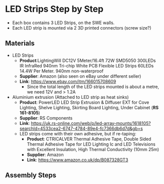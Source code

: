# LED Strips Step by Step
- Each box contains 3 LED Strips, on the SWE walls.
- Each LED strip is mounted via 2 3D printed connectors (screw size?)

## Materials 
- LED Strips
  - **Product**:LightingWill DC12V 5Meter/16.4ft 72W SMD5050 300LEDs IR InfraRed 940nm Tri-chip White PCB Flexible LED Strips 60LEDs 14.4W Per Meter. 940nm non-waterproof
  - **Supplier**: Amazon (also seen on eBay under different seller)
  - **Link**: https://www.ebay.com/itm/166015708609
    - Since the total length of the LED strips mounted is about a metre, we need 12V and > 1.2A
- Aluminium extrusion (Attached to LED strip as heat sinks)
  - **Product**: PowerLED LED Strip Extrusion & Diffuser EXT for Cove Lighting, Shelve Lighting, Skirting Board Lighting, Under Cabinet (**RS 161-8105**)
  - **Supplier**: RS Components
  - **Link**: https://uk.rs-online.com/web/p/led-array-mounts/1618105?searchId=4533cea2-6747-4784-89e4-fc7366db6d7d&gb=s
  - LED strips come with their own adhesive, but if re-taping:
    - **Product**: CTRICALVER Thermal Adhesive Tape, Double Sided Thermal Adhesive Tape for LED Lighting Ic and LED Televisions with Excellent Insulation, High Thermal Conductivity (10mm 25m)
    - **Supplier**: Amazon
    - **Link**: https://www.amazon.co.uk/dp/B087328GT3

## Assembly Steps
